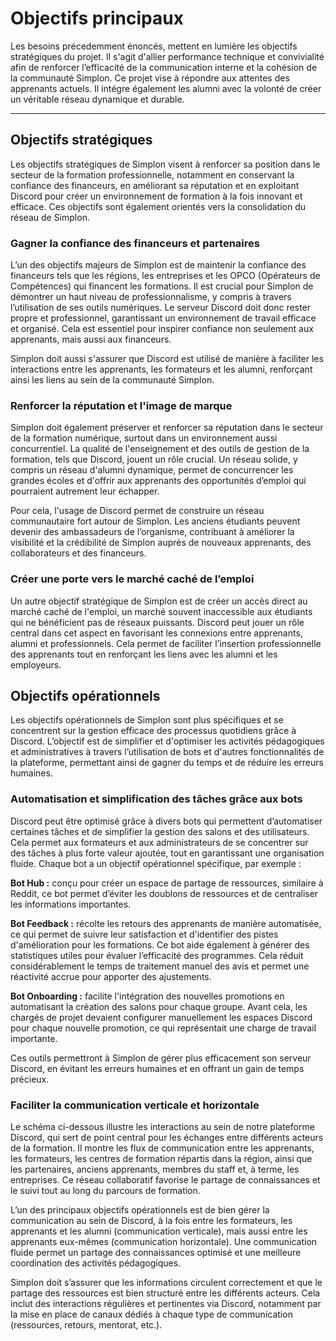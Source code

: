 # Objectifs principaux

Les besoins précedemment énoncés, mettent en lumière les objectifs stratégiques du projet. Il s'agit d'allier performance technique et convivialité afin de renforcer l’efficacité de la communication interne et la cohésion de la communauté Simplon. Ce projet vise à répondre aux attentes des apprenants actuels. Il intégre également les alumni avec la volonté de créer un véritable réseau dynamique et durable. 

----


## Objectifs stratégiques

Les objectifs stratégiques de Simplon visent à renforcer sa position dans le secteur de la formation professionnelle, notamment en conservant la confiance des financeurs, en améliorant sa réputation et en exploitant Discord pour créer un environnement de formation à la fois innovant et efficace. Ces objectifs sont également orientés vers la consolidation du réseau de Simplon.

### Gagner la confiance des financeurs et partenaires

L’un des objectifs majeurs de Simplon est de maintenir la confiance des financeurs tels que les régions, les entreprises et les OPCO (Opérateurs de Compétences) qui financent les formations. Il est crucial pour Simplon de démontrer un haut niveau de professionnalisme, y compris à travers l’utilisation de ses outils numériques. Le serveur Discord doit donc rester propre et professionnel, garantissant un environnement de travail efficace et organisé. Cela est essentiel pour inspirer confiance non seulement aux apprenants, mais aussi aux financeurs.

Simplon doit aussi s'assurer que Discord est utilisé de manière à faciliter les interactions entre les apprenants, les formateurs et les alumni, renforçant ainsi les liens au sein de la communauté Simplon.

### Renforcer la réputation et l'image de marque

Simplon doit également préserver et renforcer sa réputation dans le secteur de la formation numérique, surtout dans un environnement aussi concurrentiel. La qualité de l'enseignement et des outils de gestion de la formation, tels que Discord, jouent un rôle crucial. Un réseau solide, y compris un réseau d'alumni dynamique, permet de concurrencer les grandes écoles et d'offrir aux apprenants des opportunités d’emploi qui pourraient autrement leur échapper.

Pour cela, l'usage de Discord permet de construire un réseau communautaire fort autour de Simplon. Les anciens étudiants peuvent devenir des ambassadeurs de l’organisme, contribuant à améliorer la visibilité et la crédibilité de Simplon auprès de nouveaux apprenants, des collaborateurs et des financeurs.

### Créer une porte vers le marché caché de l’emploi

Un autre objectif stratégique de Simplon est de créer un accès direct au marché caché de l'emploi, un marché souvent inaccessible aux étudiants qui ne bénéficient pas de réseaux puissants. Discord peut jouer un rôle central dans cet aspect en favorisant les connexions entre apprenants, alumni et professionnels. Cela permet de faciliter l’insertion professionnelle des apprenants tout en renforçant les liens avec les alumni et les employeurs.

## Objectifs opérationnels

Les objectifs opérationnels de Simplon sont plus spécifiques et se concentrent sur la gestion efficace des processus quotidiens grâce à Discord. L’objectif est de simplifier et d'optimiser les activités pédagogiques et administratives à travers l’utilisation de bots et d'autres fonctionnalités de la plateforme, permettant ainsi de gagner du temps et de réduire les erreurs humaines.

### Automatisation et simplification des tâches grâce aux bots

Discord peut être optimisé grâce à divers bots qui permettent d’automatiser certaines tâches et de simplifier la gestion des salons et des utilisateurs. Cela permet aux formateurs et aux administrateurs de se concentrer sur des tâches à plus forte valeur ajoutée, tout en garantissant une organisation fluide. Chaque bot a un objectif opérationnel spécifique, par exemple :

**Bot Hub :** conçu pour créer un espace de partage de ressources, similaire à Reddit, ce bot permet d’éviter les doublons de ressources et de centraliser les informations importantes.

**Bot Feedback :** récolte les retours des apprenants de manière automatisée, ce qui permet de suivre leur satisfaction et d'identifier des pistes d'amélioration pour les formations. Ce bot aide également à générer des statistiques utiles pour évaluer l’efficacité des programmes. Cela réduit considérablement le temps de traitement manuel des avis et permet une réactivité accrue pour apporter des ajustements.

**Bot Onboarding :** facilite l'intégration des nouvelles promotions en automatisant la création des salons pour chaque groupe. Avant cela, les chargés de projet devaient configurer manuellement les espaces Discord pour chaque nouvelle promotion, ce qui représentait une charge de travail importante.

Ces outils permettront à Simplon de gérer plus efficacement son serveur Discord, en évitant les erreurs humaines et en offrant un gain de temps précieux.

### Faciliter la communication verticale et horizontale

Le schéma ci-dessous illustre les interactions au sein de notre plateforme Discord, qui sert de point central pour les échanges entre différents acteurs de la formation. Il montre les flux de communication entre les apprenants, les formateurs, les centres de formation répartis dans la région, ainsi que les partenaires, anciens apprenants, membres du staff et, à terme, les entreprises. Ce réseau collaboratif favorise le partage de connaissances et le suivi tout au long du parcours de formation.

L’un des principaux objectifs opérationnels est de bien gérer la communication au sein de Discord, à la fois entre les formateurs, les apprenants et les alumni (communication verticale), mais aussi entre les apprenants eux-mêmes (communication horizontale). Une communication fluide permet un partage des connaissances optimisé et une meilleure coordination des activités pédagogiques.

Simplon doit s’assurer que les informations circulent correctement et que le partage des ressources est bien structuré entre les différents acteurs. Cela inclut des interactions régulières et pertinentes via Discord, notamment par la mise en place de canaux dédiés à chaque type de communication (ressources, retours, mentorat, etc.).